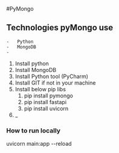 #PyMongo

## Technologies pyMongo use
    -   Python 
    -   MongoDB
    -   
1) Install python 
2) Install MongoDB
3) Install Python tool (PyCharm)
4) Install GIT if not in your machine 
5) Install below pip libs
   1) pip install pymongo
   2) pip install fastapi
   3) pip install uvicorn
6) _

### How to run locally 
uvicorn main:app --reload 

